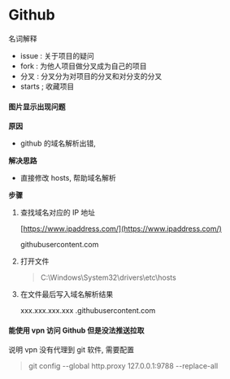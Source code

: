 # Github

名词解释

- issue : 关于项目的疑问
- fork : 为他人项目做分叉成为自己的项目
- 分叉 : 分叉分为对项目的分叉和对分支的分叉
- starts ; 收藏项目

#### 图片显示出现问题

**原因**

- github 的域名解析出错,

**解决思路**

- 直接修改 hosts, 帮助域名解析

**步骤**

1. 查找域名对应的 IP 地址

   [https://www.ipaddress.com/](https://www.ipaddress.com/)

   githubusercontent.com

2. 打开文件

   > C:\Windows\System32\drivers\etc\hosts

3. 在文件最后写入域名解析结果

   xxx.xxx.xxx.xxx .githubusercontent.com

#### 能使用 vpn 访问 Github 但是没法推送拉取

说明 vpn 没有代理到 git 软件, 需要配置

> git config --global http.proxy 127.0.0.1:9788 --replace-all
